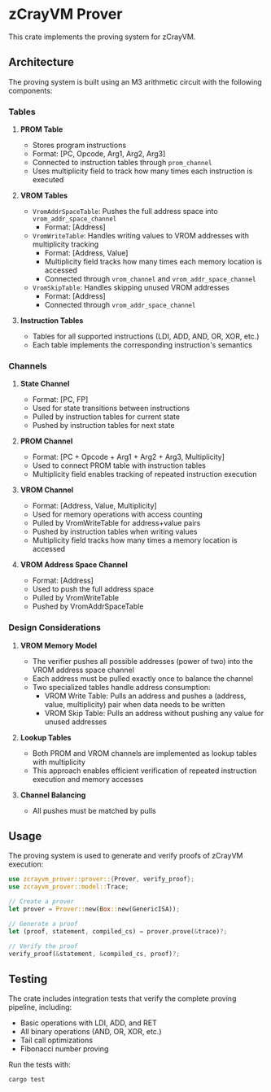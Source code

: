 # zCrayVM Prover

This crate implements the proving system for zCrayVM.

## Architecture

The proving system is built using an M3 arithmetic circuit with the following components:

### Tables

1. **PROM Table**
   - Stores program instructions
   - Format: [PC, Opcode, Arg1, Arg2, Arg3]
   - Connected to instruction tables through `prom_channel`
   - Uses multiplicity field to track how many times each instruction is executed

2. **VROM Tables**
   - `VromAddrSpaceTable`: Pushes the full address space into `vrom_addr_space_channel`
     - Format: [Address]
   - `VromWriteTable`: Handles writing values to VROM addresses with multiplicity tracking
     - Format: [Address, Value]
     - Multiplicity field tracks how many times each memory location is accessed
     - Connected through `vrom_channel` and `vrom_addr_space_channel`
   - `VromSkipTable`: Handles skipping unused VROM addresses
     - Format: [Address]
     - Connected through `vrom_addr_space_channel`
3. **Instruction Tables**
   - Tables for all supported instructions (LDI, ADD, AND, OR, XOR, etc.)
   - Each table implements the corresponding instruction's semantics

### Channels

1. **State Channel**
   - Format: [PC, FP]
   - Used for state transitions between instructions
   - Pulled by instruction tables for current state
   - Pushed by instruction tables for next state

2. **PROM Channel**
   - Format: [PC + Opcode + Arg1 + Arg2 + Arg3, Multiplicity]
   - Used to connect PROM table with instruction tables
   - Multiplicity field enables tracking of repeated instruction execution

3. **VROM Channel**
   - Format: [Address, Value, Multiplicity]
   - Used for memory operations with access counting
   - Pulled by VromWriteTable for address+value pairs
   - Pushed by instruction tables when writing values
   - Multiplicity field tracks how many times a memory location is accessed

4. **VROM Address Space Channel**
   - Format: [Address]
   - Used to push the full address space
   - Pulled by VromWriteTable
   - Pushed by VromAddrSpaceTable

### Design Considerations

1. **VROM Memory Model**
   - The verifier pushes all possible addresses (power of two) into the VROM address space channel
   - Each address must be pulled exactly once to balance the channel
   - Two specialized tables handle address consumption:
     - VROM Write Table: Pulls an address and pushes a (address, value, multiplicity) pair when data needs to be written
     - VROM Skip Table: Pulls an address without pushing any value for unused addresses

2. **Lookup Tables**
   - Both PROM and VROM channels are implemented as lookup tables with multiplicity
   - This approach enables efficient verification of repeated instruction execution and memory accesses

3. **Channel Balancing**
   - All pushes must be matched by pulls

## Usage

The proving system is used to generate and verify proofs of zCrayVM execution:

```rust
use zcrayvm_prover::prover::{Prover, verify_proof};
use zcrayvm_prover::model::Trace;

// Create a prover
let prover = Prover::new(Box::new(GenericISA));

// Generate a proof
let (proof, statement, compiled_cs) = prover.prove(&trace)?;

// Verify the proof
verify_proof(&statement, &compiled_cs, proof)?;
```

## Testing

The crate includes integration tests that verify the complete proving pipeline, including:

- Basic operations with LDI, ADD, and RET
- All binary operations (AND, OR, XOR, etc.)
- Tail call optimizations
- Fibonacci number proving

Run the tests with:
```bash
cargo test
```
